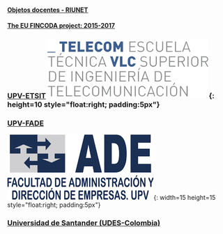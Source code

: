 
#### [Objetos docentes - RIUNET](https://riunet.upv.es/discover?rpp=10&etal=0&query=gonzalez+ladrón+de+guevara&group_by=none&page=1)

#### [The EU FINCODA project: 2015-2017](https://www.fincoda.eu)

### [UPV-ETSIT](cont-docentes-etsit.md) ![ETSIT](telecom.png){: height=10 style="float:right; padding:5px"}


### [UPV-FADE](cont-docentes-fade.md)

![FADE](fade.png){: width=15 height=15 style="float:right; padding:5px"}    


### [Universidad de Santander (UDES-Colombia)](cont-docentes-udes.md)    
